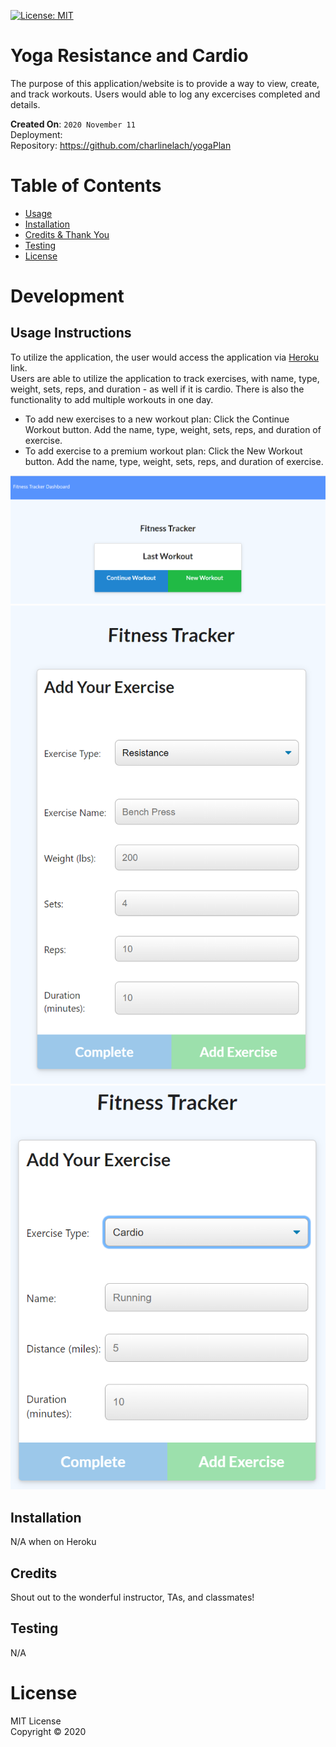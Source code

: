 [![License: MIT](https://img.shields.io/badge/License-MIT-red.svg)](https://opensource.org/licenses/MIT)

# Yoga Resistance and Cardio
The purpose of this application/website is to provide a way to view, create, and track workouts. Users would able to log any excercises completed and details.

**Created On**: `2020 November 11`
<br>
Deployment: 
<br>
Repository: https://github.com/charlinelach/yogaPlan

# Table of Contents
* [Usage](#usage)
* [Installation](#installation)
* [Credits & Thank You](#credits)
* [Testing](#testing)
* [License](#license)

# Development

## Usage Instructions
To utilize the application, the user would access the application via [Heroku](https://tranquil-lake-26395.herokuapp.com/) link.
<br>
Users are able to utilize the application to track exercises, with name, type, weight, sets, reps, and duration - as well if it is cardio. There is also the functionality to add multiple workouts in one day.
<br>
* To add new exercises to a new workout plan: Click the Continue Workout button. Add the name, type, weight, sets, reps, and duration of exercise.
* To add exercise to a premium workout plan: Click the New Workout button. Add the name, type, weight, sets, reps, and duration of exercise.

![Home Page](images/homepage.png)
![Resistance Fields](images/resistance.png)
![Cardio Fields](images/cardio.png)

## Installation
N/A when on Heroku

## Credits
Shout out to the wonderful instructor, TAs, and classmates!

## Testing
N/A

# License
MIT License <br>
Copyright © 2020
